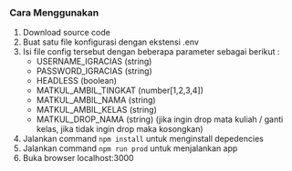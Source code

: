 ### Cara Menggunakan

1. Download source code
2. Buat satu file konfigurasi dengan ekstensi .env
3. Isi file config tersebut dengan beberapa parameter sebagai berikut :
   - USERNAME_IGRACIAS (string)
   - PASSWORD_IGRACIAS (string)
   - HEADLESS (boolean)
   - MATKUL_AMBIL_TINGKAT (number[1,2,3,4])
   - MATKUL_AMBIL_NAMA (string)
   - MATKUL_AMBIL_KELAS (string)
   - MATKUL_DROP_NAMA (string) (jika ingin drop mata kuliah / ganti kelas, jika tidak ingin drop maka kosongkan)
4. Jalankan command `npm install` untuk menginstall depedencies
5. Jalankan command `npm run prod` untuk menjalankan app
6. Buka browser localhost:3000
